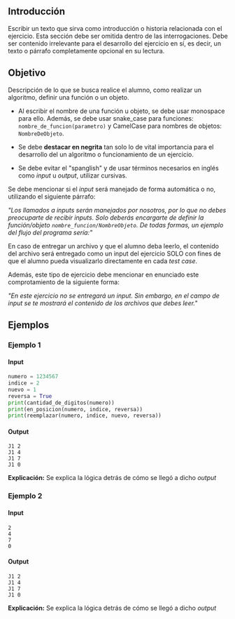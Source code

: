 ## Introducción

Escribir un texto que sirva como introducción o historia relacionada con el ejercicio. Esta sección debe ser omitida dentro de las interrogaciones. Debe ser contenido irrelevante para el desarrollo del ejercicio en sí, es decir, un texto o párrafo completamente opcional en su lectura.

## Objetivo

Descripción de lo que se busca realice el alumno, como realizar un algoritmo, definir una función o un objeto.

* Al escribir el nombre de una función u objeto, se debe usar monospace para ello. Además, se debe usar snake_case para funciones: ``nombre_de_funcion(parametro)`` y CamelCase para nombres de objetos: ``NombreDeObjeto``.

* Se debe **destacar en negrita** tan solo lo de vital importancia para el desarrollo del un algoritmo o funcionamiento de un ejercicio.

* Se debe evitar el "spanglish" y de usar términos necesarios en inglés como _input_ u _output_, utilizar cursivas.

Se debe mencionar si el _input_ será manejado de forma automática o no, utilizando el siguiente párrafo:

_"Los llamados a inputs serán manejados por nosotros, por lo que no debes preocuparte de recibir inputs. Solo deberás encargarte de definir la función/objeto ``nombre_funcion/NombreObjeto``. De todas formas, un ejemplo del flujo del programa sería:"_

En caso de entregar un archivo y que el alumno deba leerlo, el contenido del archivo será entregado como un input del ejercicio SOLO con fines de que el alumno pueda visualizarlo directamente en cada _test case_.

Además, este tipo de ejercicio debe mencionar en enunciado este comprotamiento de la siguiente forma:

_"En este ejercicio no se entregará un input. Sin embargo, en el campo de input se te mostrará el contenido de los archivos que debes leer."_

## Ejemplos

### Ejemplo 1

#### Input
```py
numero = 1234567
indice = 2
nuevo = 1
reversa = True
print(cantidad_de_digitos(numero))
print(en_posicion(numero, indice, reversa))
print(reemplazar(numero, indice, nuevo, reversa))
```

#### Output
```
J1 2
J1 4
J1 7
J1 0
```
**Explicación:** Se explica la lógica detrás de cómo se llegó a dicho _output_

### Ejemplo 2

#### Input
```
2
4
7
0
```

#### Output
```
J1 2
J1 4
J1 7
J1 0
```
**Explicación:** Se explica la lógica detrás de cómo se llegó a dicho _output_

